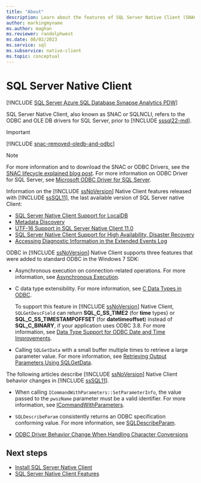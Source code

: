 ```yaml
---
title: "About"
description: Learn about the features of SQL Server Native Client (SNAC). SQL Server Native Client refers to ODBC and OLE DB drivers for SQL Server.
author: markingmyname
ms.author: maghan
ms.reviewer: randolphwest
ms.date: 08/02/2023
ms.service: sql
ms.subservice: native-client
ms.topic: conceptual
---
```

# SQL Server Native Client

[!INCLUDE [SQL Server Azure SQL Database Synapse Analytics PDW](../../includes/applies-to-version/sql-asdb-asdbmi-asa-pdw.md)]

SQL Server Native Client, also known as SNAC or SQLNCLI, refers to the ODBC and OLE DB drivers for SQL Server, prior to [!INCLUDE [sssql22-md](../../includes/sssql22-md.md)].

> [!IMPORTANT]  
> [!INCLUDE [snac-removed-oledb-and-odbc](../../includes/snac-removed-oledb-and-odbc.md)]

> [!NOTE]  
> For more information and to download the SNAC or ODBC Drivers, see the [SNAC lifecycle explained blog post](/archive/blogs/sqlreleaseservices/snac-lifecycle-explained). For more information on ODBC Driver for SQL Server, see [Microsoft ODBC Driver for SQL Server](../../connect/odbc/microsoft-odbc-driver-for-sql-server.md).

Information on the [!INCLUDE [ssNoVersion](../../includes/ssnoversion-md.md)] Native Client features released with [!INCLUDE [ssSQL11](../../includes/sssql11-md.md)], the last available version of SQL Server native Client:

- [SQL Server Native Client Support for LocalDB](features/sql-server-native-client-support-for-localdb.md)
- [Metadata Discovery](features/metadata-discovery.md)
- [UTF-16 Support in SQL Server Native Client 11.0](features/utf-16-support-in-sql-server-native-client-11-0.md)
- [SQL Server Native Client Support for High Availability, Disaster Recovery](features/sql-server-native-client-support-for-high-availability-disaster-recovery.md)
- [Accessing Diagnostic Information in the Extended Events Log](features/accessing-diagnostic-information-in-the-extended-events-log.md)

ODBC in [!INCLUDE [ssNoVersion](../../includes/ssnoversion-md.md)] Native Client supports three features that were added to standard ODBC in the Windows 7 SDK:

- Asynchronous execution on connection-related operations. For more information, see [Asynchronous Execution](../../odbc/reference/develop-app/asynchronous-execution-polling-method.md).

- C data type extensibility. For more information, see [C Data Types in ODBC](../../odbc/reference/develop-app/c-data-types-in-odbc.md).

  To support this feature in [!INCLUDE [ssNoVersion](../../includes/ssnoversion-md.md)] Native Client, `SQLGetDescField` can return **SQL_C_SS_TIME2** (for **time** types) or **SQL_C_SS_TIMESTAMPOFFSET** (for **datetimeoffset**) instead of **SQL_C_BINARY**, if your application uses ODBC 3.8. For more information, see [Data Type Support for ODBC Date and Time Improvements](../native-client-odbc-date-time/data-type-support-for-odbc-date-and-time-improvements.md).

- Calling `SQLGetData` with a small buffer multiple times to retrieve a large parameter value. For more information, see [Retrieving Output Parameters Using SQLGetData](../../odbc/reference/develop-app/retrieving-output-parameters-using-sqlgetdata.md).

The following articles describe [!INCLUDE [ssNoVersion](../../includes/ssnoversion-md.md)] Native Client behavior changes in [!INCLUDE [ssSQL11](../../includes/sssql11-md.md)].

- When calling `ICommandWithParameters::SetParameterInfo`, the value passed to the `pwszName` parameter must be a valid identifier. For more information, see [ICommandWithParameters](../native-client-ole-db-interfaces/icommandwithparameters.md).

- `SQLDescribeParam` consistently returns an ODBC specification conforming value. For more information, see [SQLDescribeParam](../native-client-odbc-api/sqldescribeparam.md).

- [ODBC Driver Behavior Change When Handling Character Conversions](features/odbc-driver-behavior-change-when-handling-character-conversions.md)

## Next steps

- [Install SQL Server Native Client](applications/installing-sql-server-native-client.md)
- [SQL Server Native Client Features](features/sql-server-native-client-features.md)

